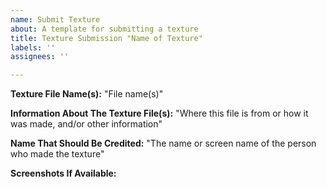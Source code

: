 ```yaml
---
name: Submit Texture
about: A template for submitting a texture
title: Texture Submission "Name of Texture"
labels: ''
assignees: ''

---
```


**Texture File Name(s):**
"File name(s)"



**Information About The Texture File(s):**
"Where this file is from or how it was made, and/or other information"



**Name That Should Be Credited:**
"The name or screen name of the person who made the texture"



**Screenshots If Available:**
